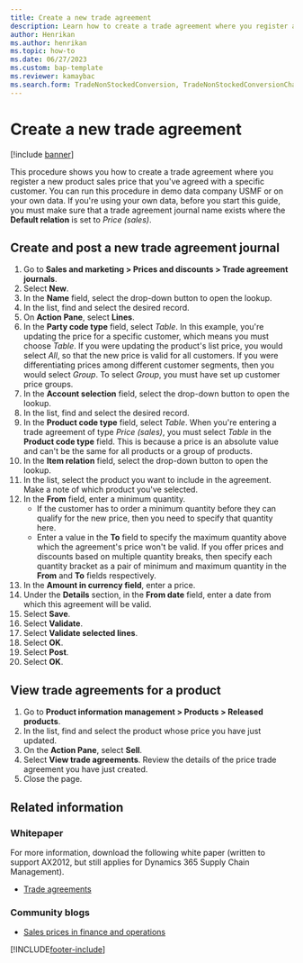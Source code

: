 ```yaml
---
title: Create a new trade agreement
description: Learn how to create a trade agreement where you register a new product sales price that you've agreed with a specific customer.
author: Henrikan
ms.author: henrikan
ms.topic: how-to
ms.date: 06/27/2023
ms.custom: bap-template
ms.reviewer: kamaybac
ms.search.form: TradeNonStockedConversion, TradeNonStockedConversionChangeWizard, TradeNonStockedConversionCheckWorksheet, TradeNonStockedConversionWizard, TradeNonStockedRegister
---
```


# Create a new trade agreement

[!include [banner](../../includes/banner.md)]

This procedure shows you how to create a trade agreement where you register a new product sales price that you've agreed with a specific customer. You can run this procedure in demo data company USMF or on your own data. If you're using your own data, before you start this guide, you must make sure that a trade agreement journal name exists where the **Default relation** is set to *Price (sales)*.

## Create and post a new trade agreement journal

1. Go to **Sales and marketing > Prices and discounts > Trade agreement journals**.
2. Select **New**.
3. In the **Name** field, select the drop-down button to open the lookup.
4. In the list, find and select the desired record.
5. On **Action Pane**, select **Lines**.
6. In the **Party code type** field, select *Table*. In this example, you're updating the price for a specific customer, which means you must choose *Table*. If you were updating the product's list price, you would select *All*, so that the new price is valid for all customers. If you were differentiating prices among different customer segments, then you would select *Group*. To select *Group*, you must have set up customer price groups.  
7. In the **Account selection** field, select the drop-down button to open the lookup.
8. In the list, find and select the desired record.
9. In the **Product code type** field, select *Table*. When you're entering a trade agreement of type *Price (sales)*, you must select *Table* in the **Product code type** field. This is because a price is an absolute value and can't be the same for all products or a group of products.
10. In the **Item relation** field, select the drop-down button to open the lookup.
11. In the list, select the product you want to include in the agreement. Make a note of which product you've selected.  
12. In the **From** field, enter a minimum quantity.
    - If the customer has to order a minimum quantity before they can qualify for the new price, then you need to specify that quantity here.  
    - Enter a value in the **To** field to specify the maximum quantity above which the agreement's price won't be valid. If you offer prices and discounts based on multiple quantity breaks, then specify each quantity bracket as a pair of minimum and maximum quantity in the **From** and **To** fields respectively.
13. In the **Amount in currency field**, enter a price.
14. Under the **Details** section, in the **From date** field, enter a date from which this agreement will be valid.
15. Select **Save**.
16. Select **Validate**.
17. Select **Validate selected lines**.
18. Select **OK**.
19. Select **Post**.
20. Select **OK**.

## View trade agreements for a product

1. Go to **Product information management > Products > Released products**.
2. In the list, find and select the product whose price you have just updated.
3. On the **Action Pane**, select **Sell**.
4. Select **View trade agreements**. Review the details of the price trade agreement you have just created.
5. Close the page.

## Related information

### Whitepaper

For more information, download the following white paper (written to support AX2012, but still applies for Dynamics 365 Supply Chain Management).

- [Trade agreements](https://download.microsoft.com/download/0/2/9/02972c8b-0159-4936-a3ef-1e64252b2d2f/TradeAgreementsInAX.pdf)

### Community blogs

- [Sales prices in finance and operations](https://financefunction.tech/2018/11/14/sales-prices-in-dynamics-365-for-finance-and-operations/#sales_price_in_trade_agreements)

[!INCLUDE[footer-include](../../../includes/footer-banner.md)]
